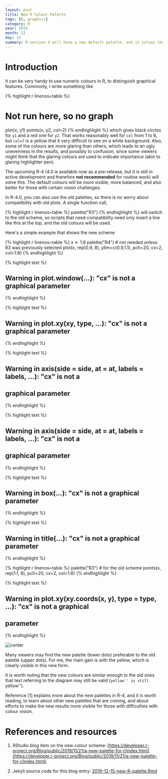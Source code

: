 ```yaml
---
layout: post
title: New R Colour Palette
tags: [R, graphics]
category: R
year: 2019
month: 12
day: 15
summary: R version 4 will have a new default palette, and it solves the problem of terrible default colours. A simple demonstration is given here.
---
```



# Introduction

It can be very handy to use numeric colours in R, to distinguish graphical
features.  Commonly, I write something like


{% highlight r linenos=table %}
# Not run here, so no graph
plot(x, y1)
points(x, y2, col=2)
{% endhighlight %}
which gives black circles for `y1` and a red one for `y2`.  That works
reasonably well for `col` from 1 to 6, but `col=7` is a yellow that it very
difficult to see on a white background.  Also, some of the colours are more
glaring than others, which leads to an ugly unevenness in the results, and
possibly to confusion, since some viewers might think that the glaring colours
are used to indicate importance (akin to glaring highlighter pen).

The upcoming R-4 (4.0 is available now as a pre-release, but it is still in
active development and therefore **not recommended** for routine work) will
solve this. The default colours will be more visible, more balanced, and also
better for those with certain vision challenges.

In R-4.0, you can also use the old palettes, so there is no worry about
compatibility with old plots.  A single function call,

{% highlight r linenos=table %}
palette("R3")
{% endhighlight %}
will switch to the old scheme, so scripts that need compatibility need only
insert a line like this at the top, and the old colours will be used.



Here's a simple example that shows the new scheme

{% highlight r linenos=table %}
x <- 1:8
palette("R4") # not needed unless R3 was previously selected
plot(x, rep(0.9, 8), ylim=c(0.9,1.1), pch=20, cx=2, col=1:8)
{% endhighlight %}



{% highlight text %}
## Warning in plot.window(...): "cx" is not a graphical parameter
{% endhighlight %}



{% highlight text %}
## Warning in plot.xy(xy, type, ...): "cx" is not a graphical parameter
{% endhighlight %}



{% highlight text %}
## Warning in axis(side = side, at = at, labels = labels, ...): "cx" is not a
## graphical parameter
{% endhighlight %}



{% highlight text %}
## Warning in axis(side = side, at = at, labels = labels, ...): "cx" is not a
## graphical parameter
{% endhighlight %}



{% highlight text %}
## Warning in box(...): "cx" is not a graphical parameter
{% endhighlight %}



{% highlight text %}
## Warning in title(...): "cx" is not a graphical parameter
{% endhighlight %}



{% highlight r linenos=table %}
palette("R3") # for the old scheme
points(x, rep(1.1, 8), pch=20, cx=2, col=1:8)
{% endhighlight %}



{% highlight text %}
## Warning in plot.xy(xy.coords(x, y), type = type, ...): "cx" is not a graphical
## parameter
{% endhighlight %}

![center](http://dankelley.github.io/figs/2019-12-15-new-R-palette/unnamed-chunk-4-1.png)

Many viewers may find the new palette (lower dots) preferable to the old palette
(upper dots).  For me, the main gain is with the yellow, which is clearly
visible in this new form.

It is worth noting that the new colours are similar enough to the old ones that
text referring to the diagram may still be valid (``yellow'' is still
``yellow'').

Reference [1] explains more about the new palettes in R-4, and it is worth reading,
to learn about other new palettes that are coming, and about efforts to make
the new results more visible for those with difficulties with colour vision.

# References and resources

1. RStudio blog item on the new colour scheme:
[https://developer.r-project.org/Blog/public/2019/11/21/a-new-palette-for-r/index.html](https://developer.r-project.org/Blog/public/2019/11/21/a-new-palette-for-r/index.html)

2. Jekyll source code for this blog entry: [2019-12-15-new-R-palette.Rmd](https://raw.github.com/dankelley/dankelley.github.io/master/assets/2019-12-15-new-R-palette.Rmd)

